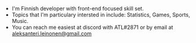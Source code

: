 - I'm Finnish developer with front-end focused skill set.
- Topics that I'm particulary intersted in include: Statistics, Games, Sports, Music.
- You can reach me easiest at discord with ATL#2871 or by email at aleksanteri.leinonen@gmail.com
